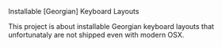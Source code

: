 Installable [Georgian] Keyboard Layouts

This project is about installable Georgian keyboard layouts that unfortunataly
are not shipped even with modern OSX.

[Georgia]:http://en.wikipedia.org/wiki/Georgian_language
[Referance]:http://developer.apple.com/mac/library/technotes/tn2002/tn2056.html
